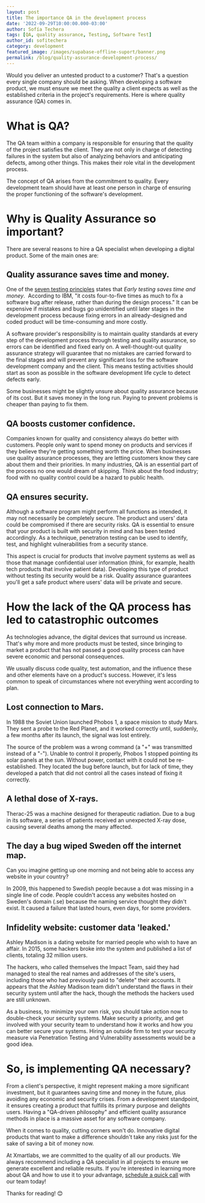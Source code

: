 ```yaml
---
layout: post
title: The importance QA in the development process
date: '2022-09-29T10:00:00.000-03:00'
author: Sofía Techera
tags: [QA, quality assurance, Testing, Software Test]
author_id: sofitechera
category: development
featured_image: /images/supabase-offline-suport/banner.png
permalink: /blog/quality-assurance-development-process/
---
```


Would you deliver an untested product to a customer? That's a question every single company should be asking. 
When developing a software product, we must ensure we meet the quality a client expects as well as the established criteria in the project's requirements. 
Here is where quality assurance (QA) comes in.

# What is QA?

The QA team within a company is responsible for ensuring that the quality of the project satisfies the client. 
They are not only in charge of detecting failures in the system but also of analyzing behaviors and anticipating defects, among other things. 
This makes their role vital in the development process.

The concept of QA arises from the commitment to quality.
Every development team should have at least one person in charge of ensuring the proper functioning of the software's development.

# Why is Quality Assurance so important?

There are several reasons to hire a QA specialist when developing a digital product. 
Some of the main ones are:

## Quality assurance saves time and money.

One of the [seven testing principles](https://astqb.org/istqb-foundation-level-seven-testing-principles/) states that *Early testing saves time and money*. 
According to IBM, "it costs four-to-five times as much to fix a software bug after release, rather than during the design process."
It can be expensive if mistakes and bugs go unidentified until later stages in the development process because fixing errors in an already-designed and coded product will be time-consuming and more costly.

A software provider's responsibility is to maintain quality standards at every step of the development process through testing and quality assurance, so errors can be identified and fixed early on.
A well-thought-out quality assurance strategy will guarantee that no mistakes are carried forward to the final stages and will prevent any significant loss for the software development company and the client.
This means testing activities should start as soon as possible in the software development life cycle to detect defects early.

Some businesses might be slightly unsure about quality assurance because of its cost.
But it saves money in the long run.
Paying to prevent problems is cheaper than paying to fix them.

## QA boosts customer confidence.

Companies known for quality and consistency always do better with customers. 
People only want to spend money on products and services if they believe they're getting something worth the price.
When businesses use quality assurance processes, they are letting customers know they care about them and their priorities.
In many industries, QA is an essential part of the process no one would dream of skipping.
Think about the food industry; food with no quality control could be a hazard to public health.

## QA ensures security.

Although a software program might perform all functions as intended, it may not necessarily be completely secure.
The product and users' data could be compromised if there are security risks.
QA is essential to ensure that your product is built with security in mind and has been tested accordingly.
As a technique, penetration testing can be used to identify, test, and highlight vulnerabilities from a security stance.

This aspect is crucial for products that involve payment systems as well as those that manage confidential user information (think, for example, health tech products that involve patient data).
Developing this type of product without testing its security would be a risk.
Quality assurance guarantees you'll get a safe product where users' data will be private and secure.

# How the lack of the QA process has led to catastrophic outcomes

As technologies advance, the digital devices that surround us increase.
That's why more and more products must be tested, since bringing to market a product that has not passed a good quality process can have severe economic and personal consequences.

We usually discuss code quality, test automation, and the influence these and other elements have on a product's success.
However, it's less common to speak of circumstances where not everything went according to plan.

## Lost connection to Mars.

In 1988 the Soviet Union launched Phobos 1, a space mission to study Mars.
They sent a probe to the Red Planet, and it worked correctly until, suddenly, a few months after its launch, the signal was lost entirely.

The source of the problem was a wrong command (a "+" was transmitted instead of a "-").
Unable to control it properly, Phobos 1 stopped pointing its solar panels at the sun.
Without power, contact with it could not be re-established.
They located the bug before launch, but for lack of time, they developed a patch that did not control all the cases instead of fixing it correctly.

## A lethal dose of X-rays.

Therac-25 was a machine designed for therapeutic radiation.
Due to a bug in its software, a series of patients received an unexpected  X-ray dose, causing several deaths among the many affected.

## The day a bug wiped Sweden off the internet map.

Can you imagine getting up one morning and not being able to access any website in your country?

In 2009, this happened to Swedish people because a dot was missing in a single line of code.
People couldn't access any websites hosted on Sweden's domain (.se) because the naming service thought they didn't exist.
It caused a failure that lasted hours, even days, for some providers.

## Infidelity website: customer data 'leaked.' 

Ashley Madison is a dating website for married people who wish to have an affair.
In 2015, some hackers broke into the system and published a list of clients, totaling 32 million users.

The hackers, who called themselves the Impact Team, said they had managed to steal the real names and addresses of the site's users, including those who had previously paid to "delete" their accounts.
It appears that the Ashley Madison team didn't understand the flaws in their security system until after the hack, though the methods the hackers used are still unknown.
 
 As a business, to minimize your own risk, you should take action now to double-check your security systems.
 Make security a priority, and get involved with your security team to understand how it works and how you can better secure your systems.
 Hiring an outside firm to test your security measure via Penetration Testing and Vulnerability assessments would be a good idea.

# So, is implementing QA necessary?

From a client's perspective, it might represent making a more significant investment, but it guarantees saving time and money in the future, plus avoiding any economic and security crises.
From a development standpoint, it ensures creating a product that fulfills its primary purpose and delights users.
Having a "QA-driven philosophy" and efficient quality assurance methods in place is a massive asset for any software company.

When it comes to quality, cutting corners won't do.
Innovative digital products that want to make a difference shouldn't take any risks just for the sake of saving a bit of money now.

At Xmartlabs, we are committed to the quality of all our products.
We always recommend including a QA specialist in all projects to ensure we generate excellent and reliable results.
If you're interested in learning more about QA and how to use it to your advantage, [schedule a quick call](https://xmartlabs.com/home) with our team today!

Thanks for reading! 😊
